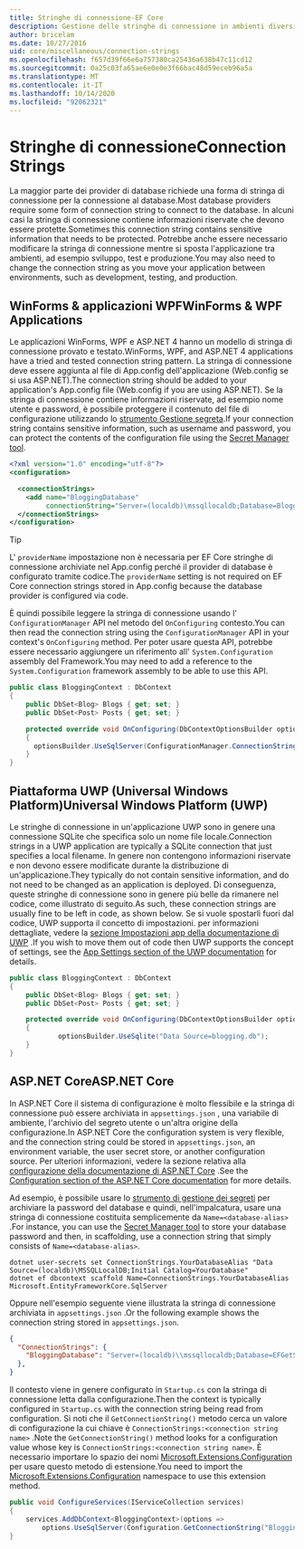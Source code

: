 ```yaml
---
title: Stringhe di connessione-EF Core
description: Gestione delle stringhe di connessione in ambienti diversi con Entity Framework Core
author: bricelam
ms.date: 10/27/2016
uid: core/miscellaneous/connection-strings
ms.openlocfilehash: f657d39f66e6a757380ca25436a638b47c11cd12
ms.sourcegitcommit: 0a25c03fa65ae6e0e0e3f66bac48d59eceb96a5a
ms.translationtype: MT
ms.contentlocale: it-IT
ms.lasthandoff: 10/14/2020
ms.locfileid: "92062321"
---
```

# <a name="connection-strings"></a><span data-ttu-id="0e3d9-103">Stringhe di connessione</span><span class="sxs-lookup"><span data-stu-id="0e3d9-103">Connection Strings</span></span>

<span data-ttu-id="0e3d9-104">La maggior parte dei provider di database richiede una forma di stringa di connessione per la connessione al database.</span><span class="sxs-lookup"><span data-stu-id="0e3d9-104">Most database providers require some form of connection string to connect to the database.</span></span> <span data-ttu-id="0e3d9-105">In alcuni casi la stringa di connessione contiene informazioni riservate che devono essere protette.</span><span class="sxs-lookup"><span data-stu-id="0e3d9-105">Sometimes this connection string contains sensitive information that needs to be protected.</span></span> <span data-ttu-id="0e3d9-106">Potrebbe anche essere necessario modificare la stringa di connessione mentre si sposta l'applicazione tra ambienti, ad esempio sviluppo, test e produzione.</span><span class="sxs-lookup"><span data-stu-id="0e3d9-106">You may also need to change the connection string as you move your application between environments, such as development, testing, and production.</span></span>

## <a name="winforms--wpf-applications"></a><span data-ttu-id="0e3d9-107">WinForms & applicazioni WPF</span><span class="sxs-lookup"><span data-stu-id="0e3d9-107">WinForms & WPF Applications</span></span>

<span data-ttu-id="0e3d9-108">Le applicazioni WinForms, WPF e ASP.NET 4 hanno un modello di stringa di connessione provato e testato.</span><span class="sxs-lookup"><span data-stu-id="0e3d9-108">WinForms, WPF, and ASP.NET 4 applications have a tried and tested connection string pattern.</span></span> <span data-ttu-id="0e3d9-109">La stringa di connessione deve essere aggiunta al file di App.config dell'applicazione (Web.config se si usa ASP.NET).</span><span class="sxs-lookup"><span data-stu-id="0e3d9-109">The connection string should be added to your application's App.config file (Web.config if you are using ASP.NET).</span></span> <span data-ttu-id="0e3d9-110">Se la stringa di connessione contiene informazioni riservate, ad esempio nome utente e password, è possibile proteggere il contenuto del file di configurazione utilizzando lo [strumento Gestione segreta](/aspnet/core/security/app-secrets#secret-manager).</span><span class="sxs-lookup"><span data-stu-id="0e3d9-110">If your connection string contains sensitive information, such as username and password, you can protect the contents of the configuration file using the [Secret Manager tool](/aspnet/core/security/app-secrets#secret-manager).</span></span>

```xml
<?xml version="1.0" encoding="utf-8"?>
<configuration>

  <connectionStrings>
    <add name="BloggingDatabase"
         connectionString="Server=(localdb)\mssqllocaldb;Database=Blogging;Trusted_Connection=True;" />
  </connectionStrings>
</configuration>
```

> [!TIP]
> <span data-ttu-id="0e3d9-111">L' `providerName` impostazione non è necessaria per EF Core stringhe di connessione archiviate nel App.config perché il provider di database è configurato tramite codice.</span><span class="sxs-lookup"><span data-stu-id="0e3d9-111">The `providerName` setting is not required on EF Core connection strings stored in App.config because the database provider is configured via code.</span></span>

<span data-ttu-id="0e3d9-112">È quindi possibile leggere la stringa di connessione usando l' `ConfigurationManager` API nel metodo del `OnConfiguring` contesto.</span><span class="sxs-lookup"><span data-stu-id="0e3d9-112">You can then read the connection string using the `ConfigurationManager` API in your context's `OnConfiguring` method.</span></span> <span data-ttu-id="0e3d9-113">Per poter usare questa API, potrebbe essere necessario aggiungere un riferimento all' `System.Configuration` assembly del Framework.</span><span class="sxs-lookup"><span data-stu-id="0e3d9-113">You may need to add a reference to the `System.Configuration` framework assembly to be able to use this API.</span></span>

```csharp
public class BloggingContext : DbContext
{
    public DbSet<Blog> Blogs { get; set; }
    public DbSet<Post> Posts { get; set; }

    protected override void OnConfiguring(DbContextOptionsBuilder optionsBuilder)
    {
      optionsBuilder.UseSqlServer(ConfigurationManager.ConnectionStrings["BloggingDatabase"].ConnectionString);
    }
}
```

## <a name="universal-windows-platform-uwp"></a><span data-ttu-id="0e3d9-114">Piattaforma UWP (Universal Windows Platform)</span><span class="sxs-lookup"><span data-stu-id="0e3d9-114">Universal Windows Platform (UWP)</span></span>

<span data-ttu-id="0e3d9-115">Le stringhe di connessione in un'applicazione UWP sono in genere una connessione SQLite che specifica solo un nome file locale.</span><span class="sxs-lookup"><span data-stu-id="0e3d9-115">Connection strings in a UWP application are typically a SQLite connection that just specifies a local filename.</span></span> <span data-ttu-id="0e3d9-116">In genere non contengono informazioni riservate e non devono essere modificate durante la distribuzione di un'applicazione.</span><span class="sxs-lookup"><span data-stu-id="0e3d9-116">They typically do not contain sensitive information, and do not need to be changed as an application is deployed.</span></span> <span data-ttu-id="0e3d9-117">Di conseguenza, queste stringhe di connessione sono in genere più belle da rimanere nel codice, come illustrato di seguito.</span><span class="sxs-lookup"><span data-stu-id="0e3d9-117">As such, these connection strings are usually fine to be left in code, as shown below.</span></span> <span data-ttu-id="0e3d9-118">Se si vuole spostarli fuori dal codice, UWP supporta il concetto di impostazioni. per informazioni dettagliate, vedere la [sezione Impostazioni app della documentazione di UWP](/windows/uwp/app-settings/store-and-retrieve-app-data) .</span><span class="sxs-lookup"><span data-stu-id="0e3d9-118">If you wish to move them out of code then UWP supports the concept of settings, see the [App Settings section of the UWP documentation](/windows/uwp/app-settings/store-and-retrieve-app-data) for details.</span></span>

```csharp
public class BloggingContext : DbContext
{
    public DbSet<Blog> Blogs { get; set; }
    public DbSet<Post> Posts { get; set; }

    protected override void OnConfiguring(DbContextOptionsBuilder optionsBuilder)
    {
            optionsBuilder.UseSqlite("Data Source=blogging.db");
    }
}
```

## <a name="aspnet-core"></a><span data-ttu-id="0e3d9-119">ASP.NET Core</span><span class="sxs-lookup"><span data-stu-id="0e3d9-119">ASP.NET Core</span></span>

<span data-ttu-id="0e3d9-120">In ASP.NET Core il sistema di configurazione è molto flessibile e la stringa di connessione può essere archiviata in `appsettings.json` , una variabile di ambiente, l'archivio del segreto utente o un'altra origine della configurazione.</span><span class="sxs-lookup"><span data-stu-id="0e3d9-120">In ASP.NET Core the configuration system is very flexible, and the connection string could be stored in `appsettings.json`, an environment variable, the user secret store, or another configuration source.</span></span> <span data-ttu-id="0e3d9-121">Per ulteriori informazioni, vedere la sezione relativa alla [configurazione della documentazione di ASP.NET Core](/aspnet/core/fundamentals/configuration) .</span><span class="sxs-lookup"><span data-stu-id="0e3d9-121">See the [Configuration section of the ASP.NET Core documentation](/aspnet/core/fundamentals/configuration) for more details.</span></span>

<span data-ttu-id="0e3d9-122">Ad esempio, è possibile usare lo [strumento di gestione dei segreti](/aspnet/core/security/app-secrets#secret-manager) per archiviare la password del database e quindi, nell'impalcatura, usare una stringa di connessione costituita semplicemente da `Name=<database-alias>` .</span><span class="sxs-lookup"><span data-stu-id="0e3d9-122">For instance, you can use the [Secret Manager tool](/aspnet/core/security/app-secrets#secret-manager) to store your database password and then, in scaffolding, use a connection string that simply consists of `Name=<database-alias>`.</span></span>

```dotnetcli
dotnet user-secrets set ConnectionStrings.YourDatabaseAlias "Data Source=(localdb)\MSSQLLocalDB;Initial Catalog=YourDatabase"
dotnet ef dbcontext scaffold Name=ConnectionStrings.YourDatabaseAlias Microsoft.EntityFrameworkCore.SqlServer
```

<span data-ttu-id="0e3d9-123">Oppure nell'esempio seguente viene illustrata la stringa di connessione archiviata in `appsettings.json` .</span><span class="sxs-lookup"><span data-stu-id="0e3d9-123">Or the following example shows the connection string stored in `appsettings.json`.</span></span>

```json
{
  "ConnectionStrings": {
    "BloggingDatabase": "Server=(localdb)\\mssqllocaldb;Database=EFGetStarted.ConsoleApp.NewDb;Trusted_Connection=True;"
  },
}
```

<span data-ttu-id="0e3d9-124">Il contesto viene in genere configurato in `Startup.cs` con la stringa di connessione letta dalla configurazione.</span><span class="sxs-lookup"><span data-stu-id="0e3d9-124">Then the context is typically configured in `Startup.cs` with the connection string being read from configuration.</span></span> <span data-ttu-id="0e3d9-125">Si noti che il `GetConnectionString()` metodo cerca un valore di configurazione la cui chiave è `ConnectionStrings:<connection string name>` .</span><span class="sxs-lookup"><span data-stu-id="0e3d9-125">Note the `GetConnectionString()` method looks for a configuration value whose key is `ConnectionStrings:<connection string name>`.</span></span> <span data-ttu-id="0e3d9-126">È necessario importare lo spazio dei nomi [Microsoft.Extensions.Configuration](/dotnet/api/microsoft.extensions.configuration) per usare questo metodo di estensione.</span><span class="sxs-lookup"><span data-stu-id="0e3d9-126">You need to import the [Microsoft.Extensions.Configuration](/dotnet/api/microsoft.extensions.configuration) namespace to use this extension method.</span></span>

```csharp
public void ConfigureServices(IServiceCollection services)
{
    services.AddDbContext<BloggingContext>(options =>
        options.UseSqlServer(Configuration.GetConnectionString("BloggingDatabase")));
}
```
